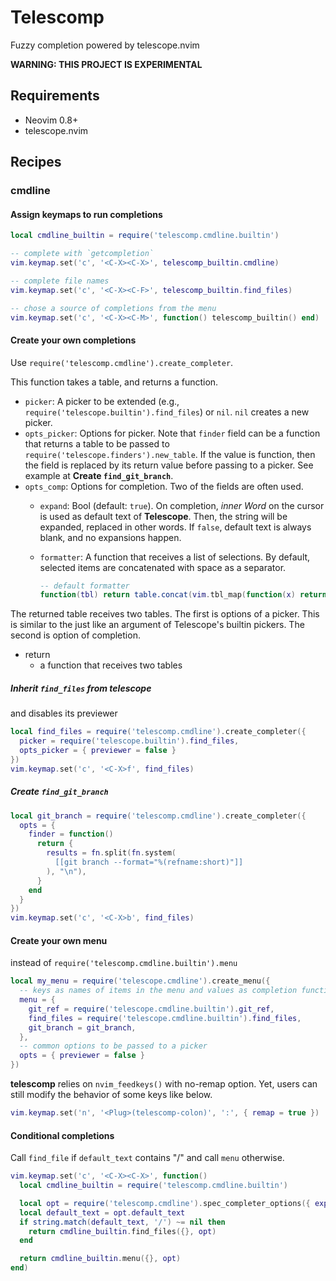 # Telescomp

Fuzzy completion powered by telescope.nvim

**WARNING: THIS PROJECT IS EXPERIMENTAL**

## Requirements

- Neovim 0.8+
- telescope.nvim

## Recipes

### cmdline

#### Assign keymaps to run completions

``` lua
local cmdline_builtin = require('telescomp.cmdline.builtin')

-- complete with `getcompletion`
vim.keymap.set('c', '<C-X><C-X>', telescomp_builtin.cmdline)

-- complete file names
vim.keymap.set('c', '<C-X><C-F>', telescomp_builtin.find_files)

-- chose a source of completions from the menu
vim.keymap.set('c', '<C-X><C-M>', function() telescomp_builtin() end)
```

#### Create your own completions

Use `require('telescomp.cmdline').create_completer`.

This function takes a table, and returns a function.

- `picker`: A picker to be extended (e.g., `require('telescope.builtin').find_files`) or `nil`. `nil` creates a new picker.
- `opts_picker`: Options for picker. Note that `finder` field can be a function that returns a table to be passed to `require('telescope.finders').new_table`. If the value is function, then the field is replaced by its return value before passing to a picker. See example at **Create `find_git_branch`**.
- `opts_comp`: Options for completion. Two of the fields are often used.
    - `expand`: Bool (default: `true`). On completion, *inner Word* on the cursor is used as default text of **Telescope**. Then, the string will be expanded, replaced in other words. If `false`, default text is always blank, and no expansions happen.
    - `formatter`: A function that receives a list of selections. By default, selected items are concatenated with space as a separator.

      ``` lua
      -- default formatter
      function(tbl) return table.concat(vim.tbl_map(function(x) return x[1] end, tbl), ' ') end
      ```

The returned table receives two tables. The first is options of a picker. This is similar to the  just like an argument of Telescope's builtin pickers. The second is option of completion.
- return
    - a function that receives two tables

##### Inherit `find_files` from telescope

and disables its previewer

``` lua
local find_files = require('telescomp.cmdline').create_completer({
  picker = require('telescope.builtin').find_files,
  opts_picker = { previewer = false }
})
vim.keymap.set('c', '<C-X>f', find_files)
```

##### Create `find_git_branch`

``` lua
local git_branch = require('telescomp.cmdline').create_completer({
  opts = {
    finder = function()
      return {
        results = fn.split(fn.system(
          [[git branch --format="%(refname:short)"]]
        ), "\n"),
      }
    end
  }
})
vim.keymap.set('c', '<C-X>b', find_files)
```

#### Create your own menu

instead of `require('telescomp.cmdline.builtin').menu`

``` lua
local my_menu = require('telescope.cmdline').create_menu({
  -- keys as names of items in the menu and values as completion functions
  menu = {
    git_ref = require('telescope.cmdline.builtin').git_ref,
    find_files = require('telescope.cmdline.builtin').find_files,
    git_branch = git_branch,
  },
  -- common options to be passed to a picker
  opts = { previewer = false }
})
```

**telescomp** relies on `nvim_feedkeys()` with no-remap option.
Yet, users can still modify the behavior of some keys like below.

``` lua
vim.keymap.set('n', '<Plug>(telescomp-colon)', ':', { remap = true })
```

#### Conditional completions

Call `find_file` if `default_text` contains "/" and call `menu` otherwise.

``` lua
vim.keymap.set('c', '<C-X><C-X>', function()
  local cmdline_builtin = require('telescomp.cmdline.builtin')

  local opt = require('telescomp.cmdline').spec_completer_options({ expand = true })
  local default_text = opt.default_text
  if string.match(default_text, '/') ~= nil then
    return cmdline_builtin.find_files({}, opt)
  end

  return cmdline_builtin.menu({}, opt)
end)
```
